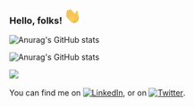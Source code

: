### Hello, folks! <img src="https://raw.githubusercontent.com/ketansdeshpande/ketansdeshpande/main/wave.gif" width="30px">

<!--
**ketansdeshpande/ketansdeshpande** is a ✨ _special_ ✨ repository because its `README.md` (this file) appears on your GitHub profile.

Here are some ideas to get you started:

- 🔭 I’m currently working on ...
- 🌱 I’m currently learning ...
- 👯 I’m looking to collaborate on ...
- 🤔 I’m looking for help with ...
- 💬 Ask me about ...
- 📫 How to reach me: ...
- 😄 Pronouns: ...
- ⚡ Fun fact: ...
-->

![Anurag's GitHub stats](https://github-readme-stats.vercel.app/api?username=ketansdeshpande&show_icons=true&theme=dark)

![Anurag's GitHub stats](https://github-readme-stats.vercel.app/api/top-langs/?username=ketansdeshpande)


![](https://img.shields.io/badge/code-JavaScript-informational?style=flat&logo=Ketan&logoColor=white&color=2bbc8a)

<!-- Actual text -->

You can find me on [![LinkedIn][2.2]][2], or on [![Twitter][1.2]][1].

<!-- Icons -->

[1.2]: http://i.imgur.com/wWzX9uB.png (twitter)
[2.2]: https://www.iconsdb.com/icons/download/white/linkedin-16.png (LinkedIn)

<!-- Links to your social media accounts -->

[1]: https://twitter.com/de_ketan
[2]: https://www.linkedin.com/in/ketan-d
